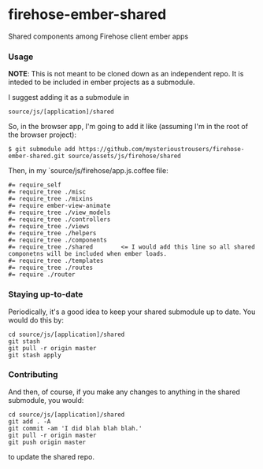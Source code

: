 firehose-ember-shared
=====================

Shared components among Firehose client ember apps


### Usage

**NOTE**: This is not meant to be cloned down as an independent repo. It is inteded to be included in ember projects as a submodule.

I suggest adding it as a submodule in

    source/js/[application]/shared
    
So, in the browser app, I'm going to add it like (assuming I'm in the root of the browser project):

    $ git submodule add https://github.com/mysterioustrousers/firehose-ember-shared.git source/assets/js/firehose/shared

Then, in my `source/js/firehose/app.js.coffee file:

    #= require_self
    #= require_tree ./misc
    #= require_tree ./mixins
    #= require ember-view-animate
    #= require_tree ./view_models
    #= require_tree ./controllers
    #= require_tree ./views
    #= require_tree ./helpers
    #= require_tree ./components
    #= require_tree ./shared        <= I would add this line so all shared componetns will be included when ember loads.
    #= require_tree ./templates
    #= require_tree ./routes
    #= require ./router
    
### Staying up-to-date

Periodically, it's a good idea to keep your shared submodule up to date. You would do this by:

    cd source/js/[application]/shared
    git stash
    git pull -r origin master
    git stash apply

### Contributing

And then, of course, if you make any changes to anything in the shared submodule, you would:

    cd source/js/[application]/shared
    git add . -A
    git commit -am 'I did blah blah blah.'
    git pull -r origin master
    git push origin master

to update the shared repo.
